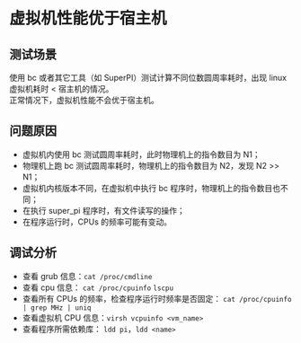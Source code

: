 # 虚拟机性能优于宿主机
## 测试场景
使用 bc 或者其它工具（如 SuperPI）测试计算不同位数圆周率耗时，出现 linux 虚拟机耗时 < 宿主机的情况。  
正常情况下，虚拟机性能不会优于宿主机。
## 问题原因
- 虚拟机内使用 bc 测试圆周率耗时，此时物理机上的指令数目为 N1；
- 物理机上跑 bc 测试圆周率耗时，物理机上的指令数目为 N2，发现 N2 >> N1；
- 虚拟机内核版本不同，在虚拟机中执行 bc 程序时，物理机上的指令数目也不同；
- 在执行 super_pi 程序时，有文件读写的操作；
- 在程序运行时，CPUs 的频率可能有变动。
## 调试分析
- 查看 grub 信息：`cat /proc/cmdline`
- 查看 cpu 信息：
`cat /proc/cpuinfo`
`lscpu`
- 查看所有 CPUs 的频率，检查程序运行时频率是否固定：
`cat /proc/cpuinfo | grep MHz | uniq`
- 查看虚拟机 CPU 信息：`virsh vcpuinfo <vm_name>`
- 查看程序所需依赖库：
`ldd pi`，`ldd <name>`
